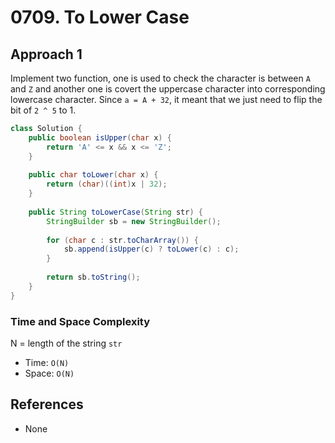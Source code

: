 # 0709. To Lower Case

## Approach 1
Implement two function, one is used to check the character is between `A` and `Z` and another one is covert the uppercase character into corresponding lowercase character. Since `a = A + 32`, it meant that we just need to flip the bit of `2 ^ 5` to 1.

```Java
class Solution {
    public boolean isUpper(char x) {
        return 'A' <= x && x <= 'Z';
    }
    
    public char toLower(char x) {
        return (char)((int)x | 32);
    }
    
    public String toLowerCase(String str) {
        StringBuilder sb = new StringBuilder();
        
        for (char c : str.toCharArray()) {
            sb.append(isUpper(c) ? toLower(c) : c);
        }
        
        return sb.toString();
    }
}
```

### Time and Space Complexity

N = length of the string `str`
- Time: `O(N)`
- Space: `O(N)`

## References
- None